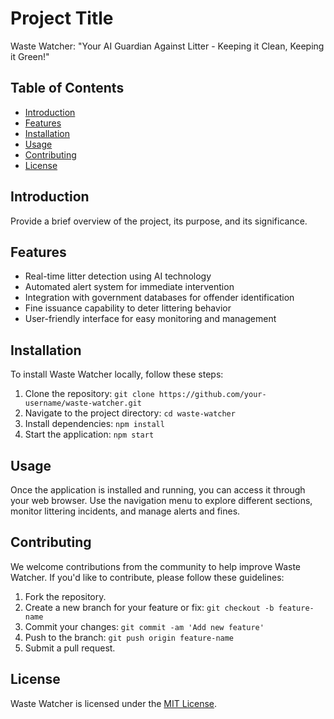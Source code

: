 # Project Title
Waste Watcher: "Your AI Guardian Against Litter - Keeping it Clean, Keeping it Green!"
## Table of Contents

- [Introduction](#introduction)
- [Features](#features)
- [Installation](#installation)
- [Usage](#usage)
- [Contributing](#contributing)
- [License](#license)

## Introduction

Provide a brief overview of the project, its purpose, and its significance.

## Features

- Real-time litter detection using AI technology
- Automated alert system for immediate intervention
- Integration with government databases for offender identification
- Fine issuance capability to deter littering behavior
- User-friendly interface for easy monitoring and management

## Installation

To install Waste Watcher locally, follow these steps:
1. Clone the repository: `git clone https://github.com/your-username/waste-watcher.git`
2. Navigate to the project directory: `cd waste-watcher`
3. Install dependencies: `npm install`
4. Start the application: `npm start`

## Usage

Once the application is installed and running, you can access it through your web browser. Use the navigation menu to explore different sections, monitor littering incidents, and manage alerts and fines.

## Contributing

We welcome contributions from the community to help improve Waste Watcher. If you'd like to contribute, please follow these guidelines:
1. Fork the repository.
2. Create a new branch for your feature or fix: `git checkout -b feature-name`
3. Commit your changes: `git commit -am 'Add new feature'`
4. Push to the branch: `git push origin feature-name`
5. Submit a pull request.

## License

Waste Watcher is licensed under the [MIT License](LICENSE).